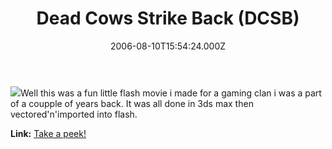 ﻿---
coverImage: /images/fallback-post-header.png
date: "2006-08-10T15:54:24.000Z"
tags: []
title: Dead Cows Strike Back (DCSB)
oldUrl: /flash/dead-cows-strike-back-dcsb
---

![](https://www.mikecann.blog/wp-content/uploads/Image/DCSB.gif)Well this was a fun little flash movie i made for a gaming clan i was a part of a coupple of years back. It was all done in 3ds max then vectored'n'imported into flash.

**Link:** [Take a peek!](https://www.mikecann.blog/flash/DCSB.html)
